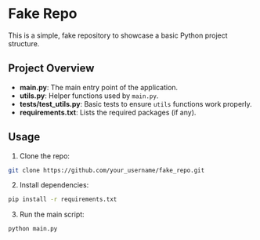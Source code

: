# Fake Repo

This is a simple, fake repository to showcase a basic Python project structure.

## Project Overview

- **main.py**: The main entry point of the application.
- **utils.py**: Helper functions used by `main.py`.
- **tests/test_utils.py**: Basic tests to ensure `utils` functions work properly.
- **requirements.txt**: Lists the required packages (if any).

## Usage

1. Clone the repo:
```bash
git clone https://github.com/your_username/fake_repo.git
```
2. Install dependencies:
```bash
pip install -r requirements.txt
```
3. Run the main script:
```bash
python main.py
```
